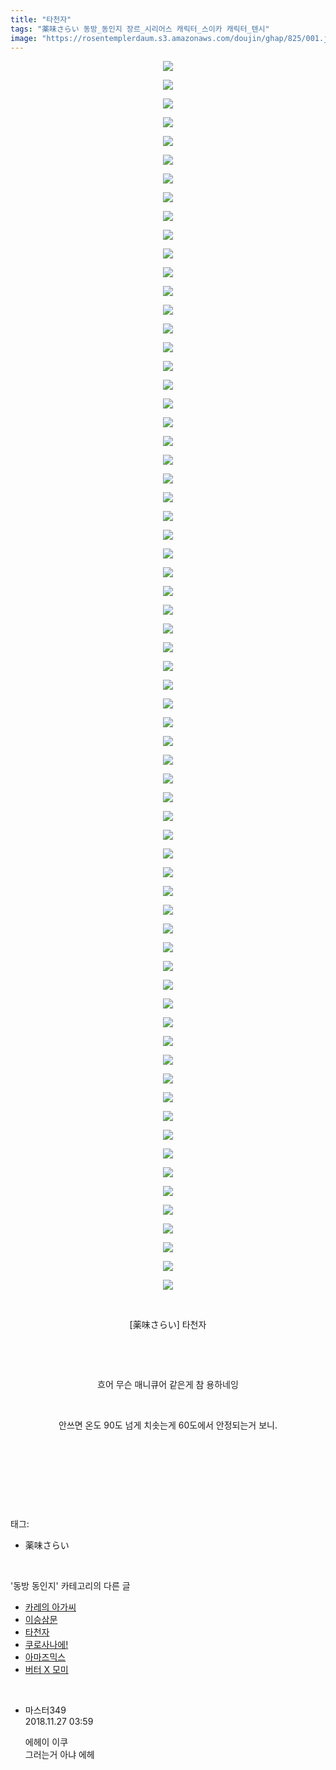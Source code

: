 ```yaml
---
title: "타천자"
tags: "薬味さらい 동방_동인지 장르_시리어스 캐릭터_스이카 캐릭터_텐시"
image: "https://rosentemplerdaum.s3.amazonaws.com/doujin/ghap/825/001.jpg"
---
```

<div class="article">
<p style="text-align: center; clear: none; float: none;"><img src="{{ site.imgserver10 }}/ghap/825/001.jpg"/></p>
<p style="text-align: center; clear: none; float: none;"><img src="{{ site.imgserver10 }}/ghap/825/002.jpg"/></p>
<p style="text-align: center; clear: none; float: none;"><img src="{{ site.imgserver10 }}/ghap/825/003.jpg"/></p>
<p style="text-align: center; clear: none; float: none;"><img src="{{ site.imgserver10 }}/ghap/825/004.jpg"/></p>
<p style="text-align: center; clear: none; float: none;"><img src="{{ site.imgserver10 }}/ghap/825/005.jpg"/></p>
<p style="text-align: center; clear: none; float: none;"><img src="{{ site.imgserver10 }}/ghap/825/006.jpg"/></p>
<p style="text-align: center; clear: none; float: none;"><img src="{{ site.imgserver10 }}/ghap/825/007.jpg"/></p>
<p style="text-align: center; clear: none; float: none;"><img src="{{ site.imgserver10 }}/ghap/825/008.jpg"/></p>
<p style="text-align: center; clear: none; float: none;"><img src="{{ site.imgserver10 }}/ghap/825/009.jpg"/></p>
<p style="text-align: center; clear: none; float: none;"><img src="{{ site.imgserver10 }}/ghap/825/010.jpg"/></p>
<p style="text-align: center; clear: none; float: none;"><img src="{{ site.imgserver10 }}/ghap/825/011.jpg"/></p>
<p style="text-align: center; clear: none; float: none;"><img src="{{ site.imgserver10 }}/ghap/825/012.jpg"/></p>
<p style="text-align: center; clear: none; float: none;"><img src="{{ site.imgserver10 }}/ghap/825/013.jpg"/></p>
<p style="text-align: center; clear: none; float: none;"><img src="{{ site.imgserver10 }}/ghap/825/014.jpg"/></p>
<p style="text-align: center; clear: none; float: none;"><img src="{{ site.imgserver10 }}/ghap/825/015.jpg"/></p>
<p style="text-align: center; clear: none; float: none;"><img src="{{ site.imgserver10 }}/ghap/825/016.jpg"/></p>
<p style="text-align: center; clear: none; float: none;"><img src="{{ site.imgserver10 }}/ghap/825/017.jpg"/></p>
<p style="text-align: center; clear: none; float: none;"><img src="{{ site.imgserver10 }}/ghap/825/018.jpg"/></p>
<p style="text-align: center; clear: none; float: none;"><img src="{{ site.imgserver10 }}/ghap/825/019.jpg"/></p>
<p style="text-align: center; clear: none; float: none;"><img src="{{ site.imgserver10 }}/ghap/825/020.jpg"/></p>
<p style="text-align: center; clear: none; float: none;"><img src="{{ site.imgserver10 }}/ghap/825/021.jpg"/></p>
<p style="text-align: center; clear: none; float: none;"><img src="{{ site.imgserver10 }}/ghap/825/022.jpg"/></p>
<p style="text-align: center; clear: none; float: none;"><img src="{{ site.imgserver10 }}/ghap/825/023.jpg"/></p>
<p style="text-align: center; clear: none; float: none;"><img src="{{ site.imgserver10 }}/ghap/825/024.jpg"/></p>
<p style="text-align: center; clear: none; float: none;"><img src="{{ site.imgserver10 }}/ghap/825/025.jpg"/></p>
<p style="text-align: center; clear: none; float: none;"><img src="{{ site.imgserver10 }}/ghap/825/026.jpg"/></p>
<p style="text-align: center; clear: none; float: none;"><img src="{{ site.imgserver10 }}/ghap/825/027.jpg"/></p>
<p style="text-align: center; clear: none; float: none;"><img src="{{ site.imgserver10 }}/ghap/825/028.jpg"/></p>
<p style="text-align: center; clear: none; float: none;"><img src="{{ site.imgserver10 }}/ghap/825/029.jpg"/></p>
<p style="text-align: center; clear: none; float: none;"><img src="{{ site.imgserver10 }}/ghap/825/030.jpg"/></p>
<p style="text-align: center; clear: none; float: none;"><img src="{{ site.imgserver10 }}/ghap/825/031.jpg"/></p>
<p style="text-align: center; clear: none; float: none;"><img src="{{ site.imgserver10 }}/ghap/825/032.jpg"/></p>
<p style="text-align: center; clear: none; float: none;"><img src="{{ site.imgserver10 }}/ghap/825/033.jpg"/></p>
<p style="text-align: center; clear: none; float: none;"><img src="{{ site.imgserver10 }}/ghap/825/034.jpg"/></p>
<p style="text-align: center; clear: none; float: none;"><img src="{{ site.imgserver10 }}/ghap/825/035.jpg"/></p>
<p style="text-align: center; clear: none; float: none;"><img src="{{ site.imgserver10 }}/ghap/825/036.jpg"/></p>
<p style="text-align: center; clear: none; float: none;"><img src="{{ site.imgserver10 }}/ghap/825/037.jpg"/></p>
<p style="text-align: center; clear: none; float: none;"><img src="{{ site.imgserver10 }}/ghap/825/038.jpg"/></p>
<p style="text-align: center; clear: none; float: none;"><img src="{{ site.imgserver10 }}/ghap/825/039.jpg"/></p>
<p style="text-align: center; clear: none; float: none;"><img src="{{ site.imgserver10 }}/ghap/825/040.jpg"/></p>
<p style="text-align: center; clear: none; float: none;"><img src="{{ site.imgserver10 }}/ghap/825/041.jpg"/></p>
<p style="text-align: center; clear: none; float: none;"><img src="{{ site.imgserver10 }}/ghap/825/042.jpg"/></p>
<p style="text-align: center; clear: none; float: none;"><img src="{{ site.imgserver10 }}/ghap/825/043.jpg"/></p>
<p style="text-align: center; clear: none; float: none;"><img src="{{ site.imgserver10 }}/ghap/825/044.jpg"/></p>
<p style="text-align: center; clear: none; float: none;"><img src="{{ site.imgserver10 }}/ghap/825/045.jpg"/></p>
<p style="text-align: center; clear: none; float: none;"><img src="{{ site.imgserver10 }}/ghap/825/046.jpg"/></p>
<p style="text-align: center; clear: none; float: none;"><img src="{{ site.imgserver10 }}/ghap/825/047.jpg"/></p>
<p style="text-align: center; clear: none; float: none;"><img src="{{ site.imgserver10 }}/ghap/825/048.jpg"/></p>
<p style="text-align: center; clear: none; float: none;"><img src="{{ site.imgserver10 }}/ghap/825/049.jpg"/></p>
<p style="text-align: center; clear: none; float: none;"><img src="{{ site.imgserver10 }}/ghap/825/050.jpg"/></p>
<p style="text-align: center; clear: none; float: none;"><img src="{{ site.imgserver10 }}/ghap/825/051.jpg"/></p>
<p style="text-align: center; clear: none; float: none;"><img src="{{ site.imgserver10 }}/ghap/825/052.jpg"/></p>
<p style="text-align: center; clear: none; float: none;"><img src="{{ site.imgserver10 }}/ghap/825/053.jpg"/></p>
<p style="text-align: center; clear: none; float: none;"><img src="{{ site.imgserver10 }}/ghap/825/054.jpg"/></p>
<p style="text-align: center; clear: none; float: none;"><img src="{{ site.imgserver10 }}/ghap/825/055.jpg"/></p>
<p style="text-align: center; clear: none; float: none;"><img src="{{ site.imgserver10 }}/ghap/825/056.jpg"/></p>
<p style="text-align: center; clear: none; float: none;"><img src="{{ site.imgserver10 }}/ghap/825/057.jpg"/></p>
<p style="text-align: center; clear: none; float: none;"><img src="{{ site.imgserver10 }}/ghap/825/058.jpg"/></p>
<p style="text-align: center; clear: none; float: none;"><img src="{{ site.imgserver10 }}/ghap/825/059.jpg"/></p>
<p style="text-align: center; clear: none; float: none;"><img src="{{ site.imgserver10 }}/ghap/825/060.jpg"/></p>
<p style="text-align: center; clear: none; float: none;"><img src="{{ site.imgserver10 }}/ghap/825/061.jpg"/></p>
<p style="text-align: center; clear: none; float: none;"><img src="{{ site.imgserver10 }}/ghap/825/062.jpg"/></p>
<p style="text-align: center; clear: none; float: none;"><img src="{{ site.imgserver10 }}/ghap/825/063.jpg"/></p>
<p style="text-align: center; clear: none; float: none;"><img src="{{ site.imgserver10 }}/ghap/825/064.jpg"/></p>
<p style="text-align: center; clear: none; float: none;"><img src="{{ site.imgserver10 }}/ghap/825/065.jpg"/></p>
<p style="text-align: center; clear: none; float: none;"><img src="{{ site.imgserver10 }}/ghap/825/066.jpg"/></p>
<p style="text-align: center; clear: none; float: none;"><br/></p>
<p style="text-align: center; clear: none; float: none;">[薬味さらい] 타천자</p>
<p style="text-align: center; clear: none; float: none;"><br/></p>
<p style="text-align: center; clear: none; float: none;"><br/></p>
<p style="text-align: center; clear: none; float: none;">흐어 무슨 매니큐어 같은게 참 용하네잉</p>
<p style="text-align: center; clear: none; float: none;"><br/></p>
<p style="text-align: center; clear: none; float: none;">안쓰면 온도 90도 넘게 치솟는게 60도에서 안정되는거 보니.</p>
<p style="text-align: center; clear: none; float: none;"><br/></p>
<p style="text-align: center; clear: none; float: none;"><br/></p>
<p><br/></p>
</div><br/>
<div class="tagTrail">
<p>태그: </p>
<ul>
<li>薬味さらい</li>
</ul>
</div><br/>
<div class="another">
<p>'동방 동인지' 카테고리의 다른 글</p>
<ul>
<li><a href="/ghap_827">카레의 아가씨</a></li>
<li><a href="/ghap_826">이승삼문</a></li>
<li><a href="/ghap_825">타천자</a></li>
<li><a href="/ghap_823">쿠로사나에!</a></li>
<li><a href="/ghap_822">아마즈믹스</a></li>
<li><a href="/ghap_821">버터 X 모미</a></li>
</ul>
</div><br/>
<div class="cb_module cb_fluid">
<div class="cb_wrt cb_profile">
<div class="comment">
<ul>
<li class="cb_thumb_off" id="comment15379012">
<div class="cb_comment_area">
<div class="cb_info_area">
<div class="cb_section">
<span class="cb_nick_name">마스터349</span>
</div>
<div class="cb_section">
<span class="cb_date">2018.11.27 03:59 </span>
</div>
</div>
<div class="cb_dsc_comment">
<p class="cb_dsc">
											에헤이 이쿠<br/>
그러는거 아냐 에헤
										</p>
</div>
</div></li>
</ul>
</div>
</div><!-- commentList close -->
</div><br/>

